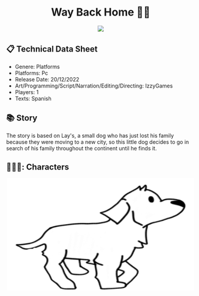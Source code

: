 <div align="center">
<h1 align="center"> Way Back Home 🐶✨</h1>
</div>

<p align="center">
<img src=
</p>

## 	📋 Technical Data Sheet
- Genere: Platforms
- Platforms: Pc
- Release Date: 20/12/2022
- Art/Programming/Script/Narration/Editing/Directing: IzzyGames
- Players: 1
- Texts: Spanish

## 	:books: Story

The story is based on Lay's, a small dog who has just lost his family because they were moving to a new city, so this little dog decides to go in search of his family throughout the continent until he finds it.

## 	🧑‍🤝‍🧑: Characters

<p align = "center">
	<img src = "./Walk_image.png" alt="Presentacion" width="500" height="300"/>
</p>


